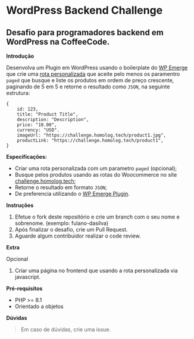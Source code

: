 # WordPress Backend Challenge
## Desafio para programadores backend em WordPress na CoffeeCode.

**Introdução**

Desenvolva um Plugin em WordPress usando o boilerplate do [WP Emerge](https://docs.wpemerge.com/#/starter/plugin/quickstart) que crie uma [rota personalizada](https://developer.wordpress.org/rest-api/extending-the-rest-api/adding-custom-endpoints/) que aceite pelo menos os paramentro `paged` que busque e liste os produtos em ordem de preço crescente, paginando de 5 em 5 e retorne o resultado como `JSON`, na seguinte estrutura:
```
{
    id: 123,
    title: "Product Title",
    description: "Description",
    price: "10.00",
    currency: "USD".
    imageUrl: "https://challenge.homolog.tech/product1.jpg",
    productLink: "https://challenge.homolog.tech/product1",
}
```

**Especifícações:**

* Criar uma rota personalizada com um parametro `paged` (opcional);
* Busque pelos produtos usando as rotas do Woocommerce no site [challenge.homolog.tech](https://challenge.homolog.tech/);
* Retorne o resultado em formato `JSON`;
* De preferencia utilizando o [WP Emerge Plugin](https://docs.wpemerge.com/#/starter/plugin/quickstart).

**Instruções**

1. Efetue o fork deste repositório e crie um branch com o seu nome e sobrenome. (exemplo: fulano-dasilva)
2. Após finalizar o desafio, crie um Pull Request.
3. Aguarde algum contribuidor realizar o code review.

**Extra**

Opcional
1. Criar uma página no frontend que usando a rota personalizada via javascript.

**Pré-requisitos**

* PHP >= 8.1
* Orientado a objetos

**Dúvidas**

> Em caso de dúvidas, crie uma issue.
